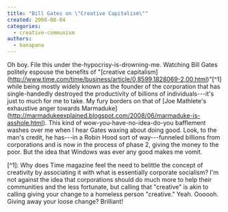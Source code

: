 ```yaml
---
title: "Bill Gates on \"Creative Capitalism\""
created: 2008-08-04
categories: 
  - creative-communism
authors: 
  - banapana
---
```


Oh boy. File this under the-hypocrisy-is-drowning-me. Watching Bill Gates politely espouse the benefits of "\[creative capitalism\](http://www.time.com/time/business/article/0,8599,1828069-2,00.html)"\[^1\] while being mostly widely known as the founder of the corporation that has single-handedly destroyed the productivity of billions of individuals---it's just to much for me to take. My fury borders on that of \[Joe Mathlete's exhaustive anger towards Marmaduke\](http://marmadukeexplained.blogspot.com/2008/06/marmaduke-is-asshole.html). This kind of wow-you-have-no-idea-do-you bafflement washes over me when I hear Gates waxing about doing good. Look, to the man's credit, he has---in a Robin Hood sort of way---funneled billions from corporations and is now in the process of phase 2, giving the money to the poor. But the idea that Windows was ever any good makes me vomit.

\[^1\]: Why does Time magazine feel the need to belittle the concept of creativity by associating it with what is essentially corporate socialism? I'm not against the idea that corporations should do much more to help their communities and the less fortunate, but calling that "creative" is akin to calling giving your change to a homeless person "creative." Yeah. Oooooh. Giving away your loose change? Brilliant!

